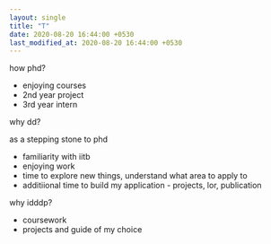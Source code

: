 ```yaml
---
layout: single
title: "T"
date: 2020-08-20 16:44:00 +0530
last_modified_at: 2020-08-20 16:44:00 +0530
---
```


how phd?

* enjoying courses
* 2nd year project
* 3rd year intern

why dd?

as a stepping stone to phd

* familiarity with iitb
* enjoying work
* time to explore new things, understand what area to apply to
* additiional time to build my application - projects, lor, publication

why idddp?

* coursework
* projects and guide of my choice
